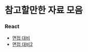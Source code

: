# 참고할만한 자료 모음


### React
 - [면접 대비](https://appear.github.io/2018/10/20/REACT/react-translate-01)
 - [면접 대비2](https://realmojo.tistory.com/300)
 
 
